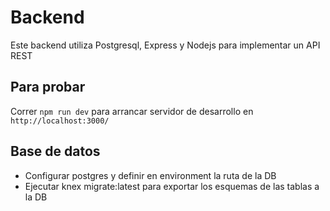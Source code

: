# Backend

Este backend utiliza Postgresql, Express y Nodejs para implementar un API REST

## Para probar

Correr `npm run dev` para arrancar servidor de desarrollo en `http://localhost:3000/`

## Base de datos

- Configurar postgres y definir en environment la ruta de la DB
- Ejecutar knex migrate:latest para exportar los esquemas de las tablas a la DB

